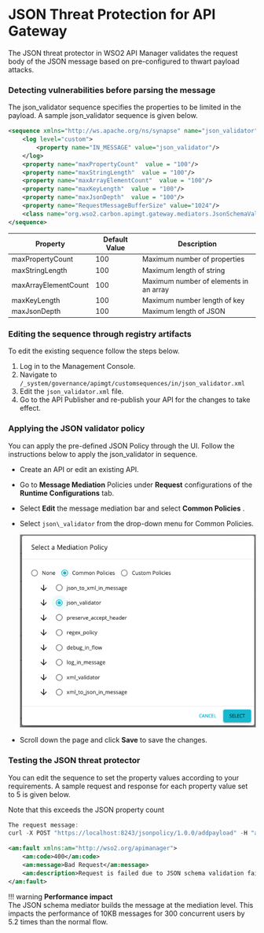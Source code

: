 # JSON Threat Protection for API Gateway

The JSON threat protector in WSO2 API Manager validates the request body of the JSON message based on pre-configured to 
thwart payload attacks.

### Detecting vulnerabilities before parsing the message

The json\_validator sequence specifies the properties to be limited in the payload. A sample json\_validator sequence 
is given below.

``` xml
<sequence xmlns="http://ws.apache.org/ns/synapse" name="json_validator">
    <log level="custom">
        <property name="IN_MESSAGE" value="json_validator"/>
    </log>
    <property name="maxPropertyCount"  value = "100"/>
    <property name="maxStringLength"  value = "100"/>
    <property name="maxArrayElementCount"  value = "100"/>
    <property name="maxKeyLength"  value = "100"/>
    <property name="maxJsonDepth"  value = "100"/>
    <property name="RequestMessageBufferSize" value="1024"/>
    <class name="org.wso2.carbon.apimgt.gateway.mediators.JsonSchemaValidator"/>
</sequence>
```

| Property                 | Default Value | Description                            |
|--------------------------|---------------|----------------------------------------|
| maxPropertyCount         | 100           | Maximum number of properties           |
| maxStringLength          | 100           | Maximum length of string               |
| maxArrayElementCount     | 100           | Maximum number of elements in an array |
| maxKeyLength             | 100           | Maximum number length of key           |
| maxJsonDepth             | 100           | Maximum length of JSON                 |

### Editing the sequence through registry artifacts

To edit the existing sequence follow the steps below.

1.  Log in to the Management Console.
2.  Navigate to `/_system/governance/apimgt/customsequences/in/json_validator.xml          `
3.  Edit the `json_validator.xml` file.
4.  Go to the API Publisher and re-publish your API for the changes to take effect.

### Applying the JSON validator policy

You can apply the pre-defined JSON Policy through the UI. Follow the instructions below to apply the json\_validator 
in sequence.

-   Create an API or edit an existing API.

-   Go to **Message Mediation** Policies under **Request** configurations of the **Runtime Configurations** tab.

-   Select **Edit** the message mediation bar and select **Common Policies** . 

-   Select `json\_validator` from the drop-down menu for Common Policies.

    [ ![](../../../assets/img/learn/json-validator.png) ](../../../assets/img/learn/json-validator.png)

-   Scroll down the page and click **Save** to save the changes.

### Testing the JSON threat protector

You can edit the sequence to set the property values according to your requirements. A sample request and response for 
each property value set to 5 is given below.

Note that this exceeds the JSON property count

``` java tab="Request"
The request message:
curl -X POST "https://localhost:8243/jsonpolicy/1.0.0/addpayload" -H "accept: application/json" -H "Content-Type: application/json" -H "Authorization: Bearer b227d70b-ca56-3439-8698-ffb90345e1b5" -d "{ \"glossary\": \"value\" \"GlossSee\": \"markup\" }"
```

``` xml tab="Response"
<am:fault xmlns:am="http://wso2.org/apimanager">
    <am:code>400</am:code>
    <am:message>Bad Request</am:message>
    <am:description>Request is failed due to JSON schema validation failure:  Max Key Length Reached</am:description>
</am:fault>
```

!!! warning
    **Performance impact**  
    The JSON schema mediator builds the message at the mediation level. This impacts the performance of 10KB messages 
    for 300 concurrent users by 5.2 times than the normal flow.


